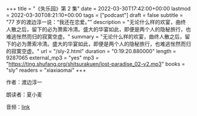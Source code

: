 +++
title = "《失乐园》第 2 集"
date = 2022-03-30T17:42:00+00:00
lastmod = 2022-03-30T08:21:10+00:00
tags = ["podcast"]
draft = false
subtitle = "77 岁的渡边淳一说：“我还在恋爱。”"
description = "无论什么样的欢宴，曲终人散之后，留下的必为萧索冷清。盛大的华宴如此，即便是两个人的隐秘旅行，也难逃怅然而归的寂寞空虚。"
summary = "无论什么样的欢宴，曲终人散之后，留下的必为萧索冷清。盛大的华宴如此，即便是两个人的隐秘旅行，也难逃怅然而归的寂寞空虚。"
url = "/sly-2.html"
duration = "0:19:20.880000"
length = 9287065
external_mp3 = "yes"
mp3 = "https://ting.shufang.org/shitsurakuen/lost-paradise_02-v2.mp3"
books = "sly"
readers = "xiaxiaomai"
+++

作者：渡边淳一

朗读者：夏小麦

音频：[link](https://ting.shufang.org/shitsurakuen/lost-paradise_02-v2.mp3)